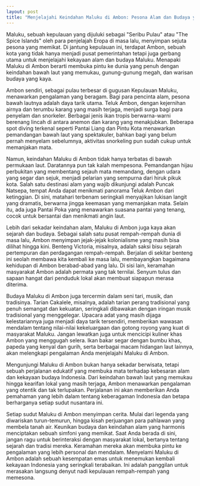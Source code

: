 ```yaml
---
layout: post
title: "Menjelajahi Keindahan Maluku di Ambon: Pesona Alam dan Budaya yang Tak Terlupakan"
---
```


Maluku, sebuah kepulauan yang dijuluki sebagai "Seribu Pulau" atau "The Spice Islands" oleh para penjelajah Eropa di masa lalu, menyimpan sejuta pesona yang memikat. Di jantung kepulauan ini, terdapat Ambon, sebuah kota yang tidak hanya menjadi pusat pemerintahan tetapi juga gerbang utama untuk menjelajahi kekayaan alam dan budaya Maluku. Menapaki Maluku di Ambon berarti membuka pintu ke dunia yang penuh dengan keindahan bawah laut yang memukau, gunung-gunung megah, dan warisan budaya yang kaya.

Ambon sendiri, sebagai pulau terbesar di gugusan Kepulauan Maluku, menawarkan pengalaman yang beragam. Bagi para pencinta alam, pesona bawah lautnya adalah daya tarik utama. Teluk Ambon, dengan kejernihan airnya dan terumbu karang yang masih terjaga, menjadi surga bagi para penyelam dan snorkeler. Berbagai jenis ikan tropis berwarna-warni berenang lincah di antara anemon dan karang yang menakjubkan. Beberapa spot diving terkenal seperti Pantai Liang dan Pintu Kota menawarkan pemandangan bawah laut yang spektakuler, bahkan bagi yang belum pernah menyelam sebelumnya, aktivitas snorkeling pun sudah cukup untuk memanjakan mata.

Namun, keindahan Maluku di Ambon tidak hanya terbatas di bawah permukaan laut. Daratannya pun tak kalah mempesona. Pemandangan hijau perbukitan yang membentang sejauh mata memandang, dengan udara yang segar dan sejuk, menjadi pelarian yang sempurna dari hiruk pikuk kota. Salah satu destinasi alam yang wajib dikunjungi adalah Puncak Natsepa, tempat Anda dapat menikmati panorama Teluk Ambon dari ketinggian. Di sini, matahari terbenam seringkali menyajikan lukisan langit yang dramatis, berwarna jingga keemasan yang memanjakan mata. Selain itu, ada juga Pantai Poka yang menawarkan suasana pantai yang tenang, cocok untuk bersantai dan menikmati angin laut.

Lebih dari sekadar keindahan alam, Maluku di Ambon juga kaya akan sejarah dan budaya. Sebagai salah satu pusat rempah-rempah dunia di masa lalu, Ambon menyimpan jejak-jejak kolonialisme yang masih bisa dilihat hingga kini. Benteng Victoria, misalnya, adalah saksi bisu sejarah pertempuran dan perdagangan rempah-rempah. Berjalan di sekitar benteng ini seolah membawa kita kembali ke masa lalu, membayangkan bagaimana kehidupan di Ambon berabad-abad yang lalu. Di sisi lain, keramahan masyarakat Ambon adalah permata yang tak ternilai. Senyum tulus dan sapaan hangat dari penduduk lokal akan membuat siapapun merasa diterima.

Budaya Maluku di Ambon juga tercermin dalam seni tari, musik, dan tradisinya. Tarian Cakalele, misalnya, adalah tarian perang tradisional yang penuh semangat dan kekuatan, seringkali dibawakan dengan iringan musik tradisional yang menggelegar. Upacara adat yang masih dijaga kelestariannya juga menjadi daya tarik tersendiri, memberikan wawasan mendalam tentang nilai-nilai kekeluargaan dan gotong royong yang kuat di masyarakat Maluku. Jangan lewatkan juga untuk mencicipi kuliner khas Ambon yang menggugah selera. Ikan bakar segar dengan bumbu khas, papeda yang kenyal dan gurih, serta berbagai macam hidangan laut lainnya, akan melengkapi pengalaman Anda menjelajahi Maluku di Ambon.

Mengunjungi Maluku di Ambon bukan hanya sekadar berwisata, tetapi sebuah perjalanan edukatif yang membuka mata terhadap kebesaran alam dan kekayaan budaya Indonesia. Dari keindahan bawah laut yang memukau hingga kearifan lokal yang masih terjaga, Ambon menawarkan pengalaman yang otentik dan tak terlupakan. Perjalanan ini akan memberikan Anda pemahaman yang lebih dalam tentang keberagaman Indonesia dan betapa berharganya setiap sudut nusantara ini.

Setiap sudut Maluku di Ambon menyimpan cerita. Mulai dari legenda yang diwariskan turun-temurun, hingga kisah perjuangan para pahlawan yang membela tanah air. Keunikan budaya dan keindahan alam yang harmonis menciptakan sebuah simfoni yang memikat. Saat Anda berada di sini, jangan ragu untuk berinteraksi dengan masyarakat lokal, bertanya tentang sejarah dan tradisi mereka. Keramahan mereka akan membuka pintu ke pengalaman yang lebih personal dan mendalam. Menyelami Maluku di Ambon adalah sebuah kesempatan emas untuk menemukan kembali kekayaan Indonesia yang seringkali terabaikan. Ini adalah panggilan untuk merasakan langsung denyut nadi kepulauan rempah-rempah yang memesona.
